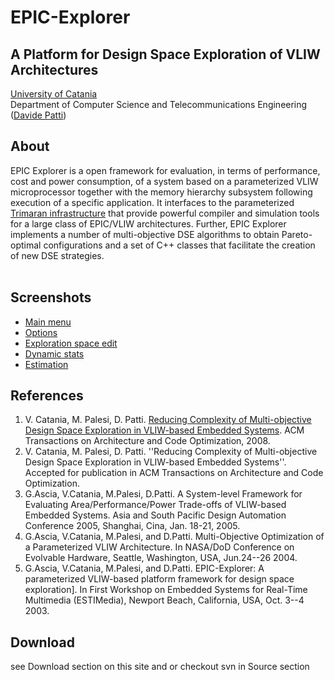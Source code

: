 # EPIC-Explorer #
## A Platform for Design Space Exploration of VLIW Architectures ##
[University of Catania](http://www.unict.it/)<br>
Department of Computer Science and Telecommunications Engineering (<a href='http://www.dieei.unict.it/users/dpatti'>Davide Patti</a>)<br>
<h2>About</h2>
EPIC Explorer is a open framework for evaluation, in terms of performance, cost and power consumption, of a system based on a parameterized VLIW microprocessor together with the memory hierarchy subsystem following execution of a specific application. It interfaces to the parameterized <a href='http://www.trimaran.org/'>Trimaran infrastructure</a> that provide powerful compiler and simulation tools for a large class of EPIC/VLIW architectures. Further, EPIC Explorer implements a number of multi-objective DSE algorithms to obtain Pareto-optimal configurations and a set of C++ classes that facilitate the creation of new DSE strategies.<br>
<br>
<h2>Screenshots</h2>
<ul><li><a href='http://epic-explorer.sourceforge.net/IMAGES/main_menu.jpg'>Main menu </a>
</li><li><a href='http://epic-explorer.sourceforge.net/IMAGES/options.jpg'>Options</a>
</li><li><a href='http://epic-explorer.sourceforge.net/IMAGES/space_config.jpg'>Exploration space edit</a>
</li><li><a href='http://epic-explorer.sourceforge.net/IMAGES/dyn_stats.jpg'>Dynamic stats</a>
</li><li><a href='http://epic-explorer.sourceforge.net/IMAGES/estimation.jpg'>Estimation</a></li></ul>

<h2>References</h2>
<ol><li>V. Catania, M. Palesi, D. Patti. <a href='http://www.diit.unict.it/users/mpalesi/DOWNLOAD/taco08.pdf'>Reducing Complexity of Multi-objective Design Space Exploration in VLIW-based Embedded Systems</a>. ACM Transactions on Architecture and Code Optimization, 2008.<br>
</li><li>V. Catania, M. Palesi, D. Patti. ''Reducing Complexity of Multi-objective Design Space Exploration in VLIW-based Embedded Systems''. Accepted for publication in ACM Transactions on Architecture and Code Optimization.<br>
</li><li>G.Ascia, V.Catania, M.Palesi, D.Patti. A System-level Framework for Evaluating Area/Performance/Power Trade-offs of VLIW-based Embedded Systems. Asia and South Pacific Design Automation Conference 2005, Shanghai, Cina, Jan. 18-21, 2005.<br>
</li><li>G.Ascia, V.Catania, M.Palesi, and D.Patti.  Multi-Objective Optimization of a Parameterized VLIW Architecture. In NASA/DoD Conference on Evolvable Hardware, Seattle, Washington, USA, Jun.24--26 2004.<br>
</li><li>G.Ascia, V.Catania, M.Palesi, and D.Patti. EPIC-Explorer: A parameterized VLIW-based platform framework for design space exploration]. In First Workshop on Embedded Systems for Real-Time Multimedia (ESTIMedia), Newport Beach, California, USA, Oct. 3--4 2003.</li></ol>

<h2>Download</h2>

see Download section on this site and or checkout svn in Source section